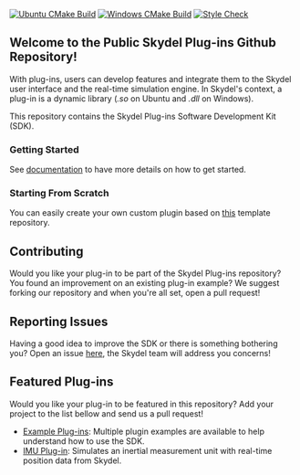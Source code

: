 [![Ubuntu CMake Build](https://github.com/learn-orolia/skydel-plug-ins/actions/workflows/ubuntu_cmake_build.yml/badge.svg)](https://github.com/learn-orolia/skydel-plug-ins/actions/workflows/ubuntu_cmake_build.yml)
[![Windows CMake Build](https://github.com/learn-orolia/skydel-plug-ins/actions/workflows/windows_cmake_build.yml/badge.svg)](https://github.com/learn-orolia/skydel-plug-ins/actions/workflows/windows_cmake_build.yml)
[![Style Check](https://github.com/learn-orolia/skydel-plug-ins/actions/workflows/style_check.yml/badge.svg)](https://github.com/learn-orolia/skydel-plug-ins/actions/workflows/style_check.yml)

## Welcome to the Public Skydel Plug-ins Github Repository!

With plug-ins, users can develop features and integrate them to the Skydel user interface and the real-time simulation engine. In Skydel's context, a plug-in is a dynamic library (*.so* on Ubuntu and *.dll* on Windows).

This repository contains the Skydel Plug-ins Software Development Kit (SDK).

### Getting Started

See [documentation](https://skydel.gitbook.io/skydel-plug-ins-documentation/) to have more details on how to get started.

### Starting From Scratch
You can easily create your own custom plugin based on [this](https://github.com/learn-safran-navigation-timing/skydel-template-plugin) template repository.

## Contributing

Would you like your plug-in to be part of the Skydel Plug-ins repository? You found an improvement on an existing plug-in example? We suggest forking our repository and when you're all set, open a pull request!

## Reporting Issues

Having a good idea to improve the SDK or there is something bothering you? Open an issue [here](https://github.com/learn-orolia/skydel-plug-ins/issues/new/choose), the Skydel team will address you concerns!

## Featured Plug-ins

Would you like your plug-in to be featured in this repository? Add your project to the list bellow and send us a pull request!

- [Example Plug-ins](https://github.com/learn-safran-navigation-timing/skydel-example-plugins): Multiple plugin examples are available to help understand how to use the SDK.
- [IMU Plug-in](https://github.com/learn-safran-navigation-timing/skydel-imu-plugin): Simulates an inertial measurement unit with real-time position data from Skydel.
